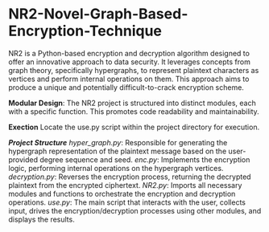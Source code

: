 # NR2-Novel-Graph-Based-Encryption-Technique
NR2 is a Python-based encryption and decryption algorithm designed to offer an innovative approach to data security. It leverages concepts from graph theory, specifically hypergraphs, to represent plaintext characters as vertices and perform internal operations on them. This approach aims to produce a unique and potentially difficult-to-crack encryption scheme.

**Modular Design**: The NR2 project is structured into distinct modules, each with a specific function. This promotes code readability and maintainability.

**Exection**
Locate the use.py script within the project directory for execution.

***Project Structure***
*hyper_graph.py*: Responsible for generating the hypergraph representation of the plaintext message based on the user-provided degree sequence and seed.
*enc.py*: Implements the encryption logic, performing internal operations on the hypergraph vertices.
*decryption.py*: Reverses the encryption process, returning the decrypted plaintext from the encrypted ciphertext.
*NR2.py*: Imports all necessary modules and functions to orchestrate the encryption and decryption operations.
*use.py*: The main script that interacts with the user, collects input, drives the encryption/decryption processes using other modules, and displays the results.

 

